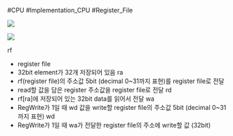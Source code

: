 #CPU #Implementation_CPU #Register_File

![](https://i.imgur.com/j6t3oNF.png)

![](https://i.imgur.com/VV17t7K.png)

rf
- register file
- 32bit element가 32개 저장되어 있음
ra
- rf(register file)의  주소값 5bit (decimal 0~31까지 표현)를 register file로 전달
- read할 값을 담은 register 주소값을 register file로 전달
rd
- rf[ra]에  저장되어 있는 32bit data를 읽어서 전달
wa
- RegWrite가 1일 때 wd 값을 write할 register file의 주소값 5bit (decimal 0~31까지 표현)
wd
- RegWrite가 1일 때 wa가 전달한 register file의 주소에 write할 값 (32bit)